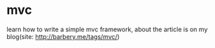 mvc
===

learn how to write a simple mvc framework, about the article is on my blog(site: http://barbery.me/tags/mvc/)
